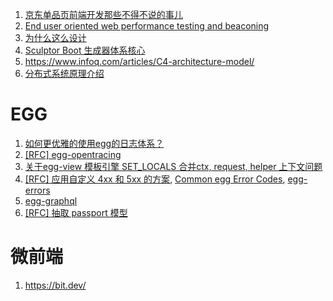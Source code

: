 1. [京东单品页前端开发那些不得不说的事儿](https://keelii.github.io/2016/07/31/something-have-to-say-with-JD-item/)
2. [End user oriented web performance testing and beaconing](https://github.com/akamai/boomerang)
3. [为什么这么设计](https://draveness.me/)
4. [Sculptor Boot 生成器体系核心](https://github.com/cdk8s/sculptor-boot-generator)
5. https://www.infoq.com/articles/C4-architecture-model/
6. [分布式系统原理介绍](http://dockone.io/article/9059)

EGG
==

1. [如何更优雅的使用egg的日志体系？](https://github.com/eggjs/egg/issues/2006)
2. [[RFC] egg-opentracing](https://github.com/eggjs/egg/issues/39)
3. [关于egg-view 模板引擎 SET_LOCALS 合并ctx, request, helper 上下文问题](https://github.com/eggjs/egg/issues/1627)
4. [[RFC] 应用自定义 4xx 和 5xx 的方案](https://github.com/eggjs/egg/issues/1086), [Common egg Error Codes](https://github.com/eggjs/egg/issues/1047), [egg-errors](https://github.com/eggjs/egg-errors)
5. [egg-graphql](https://github.com/eggjs/egg-graphql)
6. [[RFC] 抽取 passport 模型](https://github.com/eggjs/egg/issues/38)

微前端
==

1. https://bit.dev/
